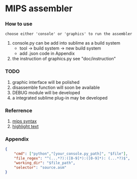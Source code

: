 # MIPS assembler

### How to use
    choose either 'console' or 'graphics' to run the assembler
1. console.py can be add into sublime as a build system 
    - tool -> build system -> new build system
    - add .json code in Appendix
2. the instruction of graphics.py see "doc/instruction"

### TODO
1. graphic interface will be polished
2. disassemble function will soon be available
3. DEBUG module will be developed 
4. a integrated sublime plug-in may be developed 

### Referrence
1. [mips syntax](https://github.com/contradictioned/mips-syntax)
2. [highlight text](http://stackoverflow.com/questions/3781670/how-to-highlight-text-in-a-tkinter-text-widget)

### Appendix
``` json
{
    "cmd": ["python","[your_console.py_path]", "$file"],
    "file_regex": "^(...*?):([0-9]*):([0-9]*): (...*?)$",
    "working_dir": "$file_path",
    "selector": "source.asm"
}
```

